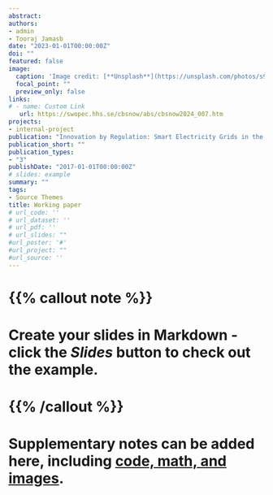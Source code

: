 ```yaml
---
abstract: 
authors:
- admin
- Tooraj Jamasb
date: "2023-01-01T00:00:00Z"
doi: ""
featured: false
image:
  caption: 'Image credit: [**Unsplash**](https://unsplash.com/photos/s9CC2SKySJM)'
  focal_point: ""
  preview_only: false
links:
# - name: Custom Link
   url: https://swopec.hhs.se/cbsnow/abs/cbsnow2024_007.htm
projects:
- internal-project
publication: "Innovation by Regulation: Smart Electricity Grids in the UK and Italy"
publication_short: ""
publication_types:
- "3"
publishDate: "2017-01-01T00:00:00Z"
# slides: example
summary: ""
tags:
- Source Themes
title: Working paper
# url_code: ''
# url_dataset: ''
# url_pdf: ''
# url_slides: ""
#url_poster: '#'
#url_project: ""
#url_source: ''
---
```


# {{% callout note %}}
# Create your slides in Markdown - click the *Slides* button to check out the example.
# {{% /callout %}}
# 
# Supplementary notes can be added here, including [code, math, and images](https://wowchemy.com/docs/writing-markdown-latex/).
